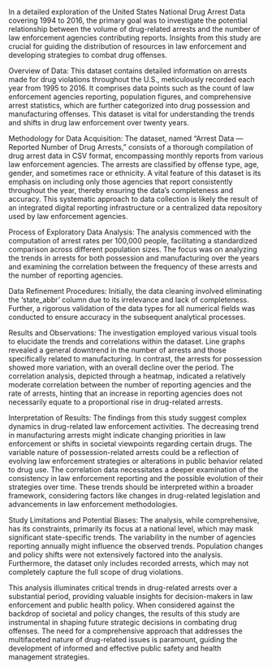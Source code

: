 In a detailed exploration of the United States National Drug Arrest Data covering 1994 to 2016, the primary goal was to investigate the potential relationship between the volume of drug-related arrests and the number of law enforcement agencies contributing reports. Insights from this study are crucial for guiding the distribution of resources in law enforcement and developing strategies to combat drug offenses.

Overview of Data:
This dataset contains detailed information on arrests made for drug violations throughout the U.S., meticulously recorded each year from 1995 to 2016. It comprises data points such as the count of law enforcement agencies reporting, population figures, and comprehensive arrest statistics, which are further categorized into drug possession and manufacturing offenses. This dataset is vital for understanding the trends and shifts in drug law enforcement over twenty years.

Methodology for Data Acquisition:
The dataset, named “Arrest Data — Reported Number of Drug Arrests,” consists of a thorough compilation of drug arrest data in CSV format, encompassing monthly reports from various law enforcement agencies. The arrests are classified by offense type, age, gender, and sometimes race or ethnicity. A vital feature of this dataset is its emphasis on including only those agencies that report consistently throughout the year, thereby ensuring the data’s completeness and accuracy. This systematic approach to data collection is likely the result of an integrated digital reporting infrastructure or a centralized data repository used by law enforcement agencies.

Process of Exploratory Data Analysis:
The analysis commenced with the computation of arrest rates per 100,000 people, facilitating a standardized comparison across different population sizes. The focus was on analyzing the trends in arrests for both possession and manufacturing over the years and examining the correlation between the frequency of these arrests and the number of reporting agencies.

Data Refinement Procedures:
Initially, the data cleaning involved eliminating the ‘state_abbr’ column due to its irrelevance and lack of completeness. Further, a rigorous validation of the data types for all numerical fields was conducted to ensure accuracy in the subsequent analytical processes.

Results and Observations:
The investigation employed various visual tools to elucidate the trends and correlations within the dataset. Line graphs revealed a general downtrend in the number of arrests and those specifically related to manufacturing. In contrast, the arrests for possession showed more variation, with an overall decline over the period. The correlation analysis, depicted through a heatmap, indicated a relatively moderate correlation between the number of reporting agencies and the rate of arrests, hinting that an increase in reporting agencies does not necessarily equate to a proportional rise in drug-related arrests.

Interpretation of Results:
The findings from this study suggest complex dynamics in drug-related law enforcement activities. The decreasing trend in manufacturing arrests might indicate changing priorities in law enforcement or shifts in societal viewpoints regarding certain drugs. The variable nature of possession-related arrests could be a reflection of evolving law enforcement strategies or alterations in public behavior related to drug use. The correlation data necessitates a deeper examination of the consistency in law enforcement reporting and the possible evolution of their strategies over time. These trends should be interpreted within a broader framework, considering factors like changes in drug-related legislation and advancements in law enforcement methodologies.

Study Limitations and Potential Biases:
The analysis, while comprehensive, has its constraints, primarily its focus at a national level, which may mask significant state-specific trends. The variability in the number of agencies reporting annually might influence the observed trends. Population changes and policy shifts were not extensively factored into the analysis. Furthermore, the dataset only includes recorded arrests, which may not completely capture the full scope of drug violations.

This analysis illuminates critical trends in drug-related arrests over a substantial period, providing valuable insights for decision-makers in law enforcement and public health policy. When considered against the backdrop of societal and policy changes, the results of this study are instrumental in shaping future strategic decisions in combating drug offenses. The need for a comprehensive approach that addresses the multifaceted nature of drug-related issues is paramount, guiding the development of informed and effective public safety and health management strategies.

